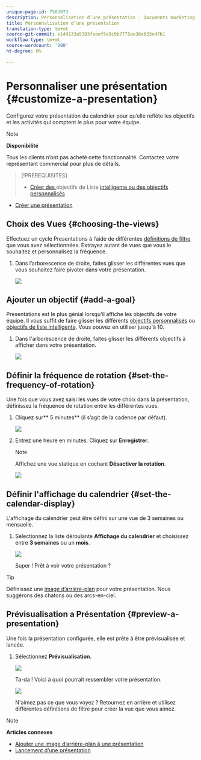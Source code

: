 ```yaml
---
unique-page-id: 7503973
description: Personnalisation d’une présentation - Documents marketing - Documentation du produit
title: Personnalisation d’une présentation
translation-type: tm+mt
source-git-commit: e149133a5383faaef5e9c9b7775ae36e633ed7b1
workflow-type: tm+mt
source-wordcount: '288'
ht-degree: 0%

---
```



# Personnaliser une présentation {#customize-a-presentation}

Configurez votre présentation du calendrier pour qu’elle reflète les objectifs et les activités qui comptent le plus pour votre équipe.

>[!NOTE]
>
>**Disponibilité**
>
>Tous les clients n’ont pas acheté cette fonctionnalité. Contactez votre représentant commercial pour plus de détails.

>[!PREREQUISITES]
>
>* [Créer des ](create-a-custom-goal.md) objectifs de Liste  [intelligente ou des objectifs personnalisés](create-a-smart-list-goal.md)
   >
   >
* [Créer une présentation](create-a-presentation.md)

>



## Choix des Vues {#choosing-the-views}

Effectuez un cycle Presentations à l’aide de différentes [définitions de filtre](../../../../product-docs/core-marketo-concepts/marketing-calendar/working-with-the-calendar/filtering-the-marketing-calendar.md) que vous avez sélectionnées. Extrayez autant de vues que vous le souhaitez et personnalisez la fréquence.

1. Dans l’arborescence de droite, faites glisser les différentes vues que vous souhaitez faire pivoter dans votre présentation.

   ![](assets/image2015-3-18-13-3a6-3a10.png)

## Ajouter un objectif {#add-a-goal}

Presentations est le plus génial lorsqu&#39;il affiche les objectifs de votre équipe. Il vous suffit de faire glisser les différents [objectifs personnalisés](create-a-custom-goal.md) ou [objectifs de liste intelligente](create-a-smart-list-goal.md). Vous pouvez en utiliser jusqu&#39;à 10.

1. Dans l&#39;arborescence de droite, faites glisser les différents objectifs à afficher dans votre présentation.

   ![](assets/image2015-3-24-14-3a23-3a26.png)

## Définir la fréquence de rotation {#set-the-frequency-of-rotation}

Une fois que vous avez saisi les vues de votre choix dans la présentation, définissez la fréquence de rotation entre les différentes vues.

1. Cliquez sur** 5 minutes** (il s’agit de la cadence par défaut).

   ![](assets/image2015-3-18-13-3a17-3a29.png)

1. Entrez une heure en minutes. Cliquez sur **Enregistrer**.

   >[!NOTE]
   >
   >Affichez une vue statique en cochant **Désactiver la rotation**.

   ![](assets/image2015-3-18-13-3a22-3a18.png)

## Définir l&#39;affichage du calendrier {#set-the-calendar-display}

L&#39;affichage du calendrier peut être défini sur une vue de 3 semaines ou mensuelle.

1. Sélectionnez la liste déroulante **Affichage du calendrier** et choisissez entre **3 semaines** ou un **mois**.

   ![](assets/image2015-3-18-13-3a27-3a37.png)

   Super ! Prêt à voir votre présentation ?

>[!TIP]
>
>Définissez une [image d’arrière-plan](add-a-background-image-to-a-presentation.md) pour votre présentation. Nous suggérons des chatons ou des arcs-en-ciel.

## Prévisualisation a Présentation {#preview-a-presentation}

Une fois la présentation configurée, elle est prête à être prévisualisée et lancée.

1. Sélectionnez **Prévisualisation**.

   ![](assets/image2015-3-18-13-3a37-3a55.png)

   Ta-da ! Voici à quoi pourrait ressembler votre présentation.

   ![](assets/image2015-3-24-14-3a29-3a29.png)

   N&#39;aimez pas ce que vous voyez ? Retournez en arrière et utilisez différentes définitions de filtre pour créer la vue que vous aimez.

>[!NOTE]
>
>**Articles connexes**
>
>* [Ajouter une image d’arrière-plan à une présentation](add-a-background-image-to-a-presentation.md)
>* [Lancement d’une présentation](launch-a-presentation.md)

>



